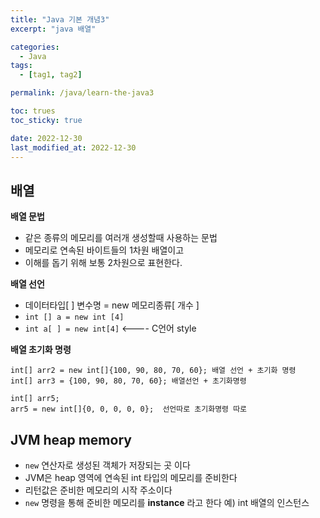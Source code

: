```yaml
---
title: "Java 기본 개념3"
excerpt: "java 배열"

categories:
  - Java
tags:
  - [tag1, tag2]

permalink: /java/learn-the-java3

toc: trues
toc_sticky: true

date: 2022-12-30
last_modified_at: 2022-12-30
---
```


## 배열

**배열 문법** 
- 같은 종류의 메모리를 여러개 생성할때 사용하는 문법
- 메모리로 연속된 바이트들의 1차원 배열이고
- 이해를 돕기 위해 보통 2차원으로 표현한다.

**배열 선언**
- 데이터타입[ ] 변수명 = new 메모리종류[ 개수 ]
- `int [] a = new int [4]`
- `int a[ ] = new int[4]` <---- C언어 style

**배열 초기화 명령**
```
int[] arr2 = new int[]{100, 90, 80, 70, 60}; 배열 선언 + 초기화 명령
int[] arr3 = {100, 90, 80, 70, 60}; 배열선언 + 초기화명령

int[] arr5;
arr5 = new int[]{0, 0, 0, 0, 0};  선언따로 초기화명령 따로
```

## JVM heap memory
- `new` 연산자로 생성된 객체가 저장되는 곳 이다
- JVM은 heap 영역에 연속된 int 타입의 메모리를 준비한다
- 리턴값은 준비한 메모리의 시작 주소이다
- `new` 명령을 통해 준비한 메모리를 **instance** 라고 한다 예) int 배열의 인스턴스

